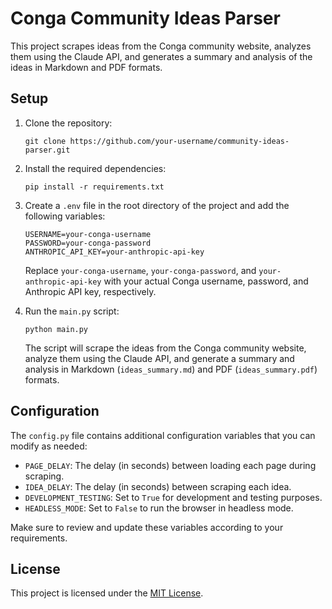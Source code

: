 # Conga Community Ideas Parser

This project scrapes ideas from the Conga community website, analyzes them using the Claude API, and generates a summary and analysis of the ideas in Markdown and PDF formats.

## Setup

1. Clone the repository:

   ```
   git clone https://github.com/your-username/community-ideas-parser.git
   ```

2. Install the required dependencies:

   ```
   pip install -r requirements.txt
   ```

3. Create a `.env` file in the root directory of the project and add the following variables:

   ```
   USERNAME=your-conga-username
   PASSWORD=your-conga-password
   ANTHROPIC_API_KEY=your-anthropic-api-key
   ```

   Replace `your-conga-username`, `your-conga-password`, and `your-anthropic-api-key` with your actual Conga username, password, and Anthropic API key, respectively.

4. Run the `main.py` script:

   ```
   python main.py
   ```

   The script will scrape the ideas from the Conga community website, analyze them using the Claude API, and generate a summary and analysis in Markdown (`ideas_summary.md`) and PDF (`ideas_summary.pdf`) formats.

## Configuration

The `config.py` file contains additional configuration variables that you can modify as needed:

- `PAGE_DELAY`: The delay (in seconds) between loading each page during scraping.
- `IDEA_DELAY`: The delay (in seconds) between scraping each idea.
- `DEVELOPMENT_TESTING`: Set to `True` for development and testing purposes.
- `HEADLESS_MODE`: Set to `False` to run the browser in headless mode.

Make sure to review and update these variables according to your requirements.

## License

This project is licensed under the [MIT License](LICENSE).


